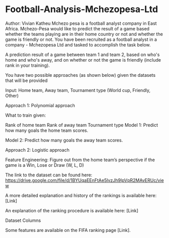 # Football-Analysis-Mchezopesa-Ltd
Author: Vivian Katheu
Mchezo pesa is a football analyst company in East Africa. Mchezo-Pesa would like to predict the result of a game based whether the teams playing are in their home country or not and whether the game is friendly or not.
You have been recruited as a football analyst in a company - Mchezopesa Ltd and tasked to accomplish the task below.

A prediction result of a game between team 1 and team 2, based on who's home and who's away, and on whether or not the game is friendly (include rank in your training).

You have two possible approaches (as  shown below) given the datasets that will be provided

Input: Home team, Away team, Tournament type (World cup, Friendly, Other)

Approach 1: Polynomial approach

What to train given:

Rank of home team
Rank of away team
Tournament type
Model 1: Predict how many goals the home team scores.

Model 2: Predict how many goals the away team scores.

Approach 2: Logistic approach

Feature Engineering: Figure out from the home team’s perspective if the game is a Win, Lose or Draw (W, L, D)

The link to the dataset can be found here: https://drive.google.com/file/d/1BYUqaEEnFtAe5lvzJh9lpVpR2MAvERUc/view

A more detailed explanation and history of the rankings is available here: [Link] 

An explanation of the ranking procedure is available here: [Link]

Dataset Columns

Some features are available on the FIFA ranking page [Link].
